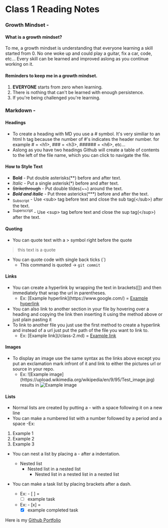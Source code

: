 # Class 1 Reading Notes

### Growth Mindset -

#### What is a growth mindset?

To me, a growth mindset is understanding that everyone learning a skill started from 0. No one woke up and could play a guitar, fix a car, code, etc... Every skill can be learned and improved aslong as you continue working on it.

#### Reminders to keep me in a growth mindset.
1. **EVERYONE** starts from zero when learning.
2. There is nothing that can't be learned with enough persistence.
3. If you're being challenged you're learning.

### Markdown -

#### Headings
- To create a heading with MD you use a # symbol. It's very similiar to an html h tag because the number of #'s indicates the header number. for example # = &lt;h1>, ### =  &lt;h3>, ###### = &lt;h6>, etc...
- Aslong as you have two headings Github will create a table of contents to the left of the file name, which you can click to navigate the file.

#### How to Style Text
- **Bold** - Put double asterisks(\**) before and after text.
- *Italic* - Put a single asterisk(\*) before and after text.
- ~~Strikethrough~~ - Put double tildes(\~~) around the text.
- ***Bold and italic*** - Put three astericks(\*\*\*) before and after the text. 
- <sub>Subscript</sub> - Use &lt;sub> tag before text and close the sub tag(&lt;/sub>) after the text.
- <sup>Superscript</sup> - Use &lt;sup> tag before text and close the sup tag(&lt;/sup>) after the text.

#### Quoting
- You can quote text with a > symbol right before the quote
> this text is a quote

- You can quote code with single back ticks (\`)
  - This command is quoted -> `git commit`

#### Links
- You can create a hyperlink by wrapping the text in brackets([]) and then immediately that wrap the url in parentheses.
  - Ex: \[Example hyperlink](https:/[]()/www[]().google.[]()com/) = [Example hyperlink](https://www.google.com/)
- You can also link to another section in your file by hovering over a heading and copying the link then inserting it using the method above or just plain pasting it
- To link to another file you just use the first method to create a hyperlink and instead of a url just put the path of the file you want to link to.
  - Ex: \[Example link](/class-2.md) = [Example link](/class-2.md)

#### Images
- To display an image use the same syntax as the links above except you put an exclamation mark infront of it and link to either the pictures url or source in your repo.
  - Ex: \!\[Example image](https[]()://upload.wikimedia.org/wikipedia/en/9/95/Test_image.jpg) results in
 ![Example image](https://upload.wikimedia.org/wikipedia/en/9/95/Test_image.jpg)
 
#### Lists

- Normal lists are created by putting a - with a space following it on a new line
- You can make a numbered list with a number followed by a period and a space
  -Ex:
1. Example 1
2. Example 2
3. Example 3

- You can nest a list by placing a - after a indentation.
  - Nested list
    - Nested list in a nested list
      - Nested list in a nested list in a nested list

- You can make a task list by placing brackets after a dash.
  - Ex: - [ ] =
    - [ ] example task
  - Ex: - [x] =
    - [x] example completed task

Here is my [Github Portfolio](https://github.com/AdrianButler)
